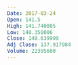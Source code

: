 ```yaml
---
Date: 2017-03-24
Open: 141.5
High: 141.740005
Low: 140.350006
Close: 140.639999
Adj Close: 137.917984
Volume: 22395600
---
```

